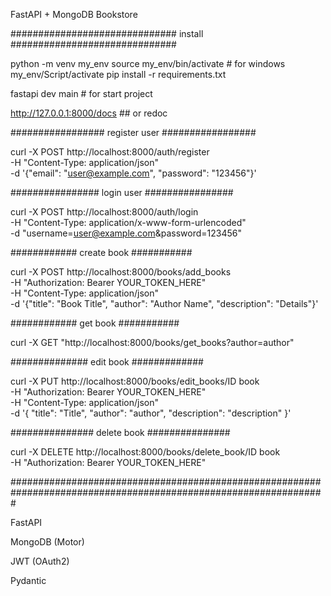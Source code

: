 FastAPI + MongoDB Bookstore


##############################
install 
##############################

python -m venv my_env
source my_env/bin/activate # for windows my_env/Script/activate
pip install -r requirements.txt


fastapi dev main  # for start project

http://127.0.0.1:8000/docs ## or redoc



#################
register user
#################

curl -X POST http://localhost:8000/auth/register \
  -H "Content-Type: application/json" \
  -d '{"email": "user@example.com", "password": "123456"}'


################
login user
################

curl -X POST http://localhost:8000/auth/login \
  -H "Content-Type: application/x-www-form-urlencoded" \
  -d "username=user@example.com&password=123456"


############
create book
###########

curl -X POST http://localhost:8000/books/add_books \
  -H "Authorization: Bearer YOUR_TOKEN_HERE" \
  -H "Content-Type: application/json" \
  -d '{"title": "Book Title", "author": "Author Name", "description": "Details"}'


############
get book
###########

curl -X GET "http://localhost:8000/books/get_books?author=author"


##############
edit book
#############

curl -X PUT http://localhost:8000/books/edit_books/ID book \
  -H "Authorization: Bearer YOUR_TOKEN_HERE" \
  -H "Content-Type: application/json" \
  -d '{
        "title": "Title",
        "author": "author",
        "description": "description"
      }'




###############
delete book
###############


curl -X DELETE http://localhost:8000/books/delete_book/ID book \
  -H "Authorization: Bearer YOUR_TOKEN_HERE"

#################################################################################################################

FastAPI

MongoDB (Motor)

JWT (OAuth2)

Pydantic


